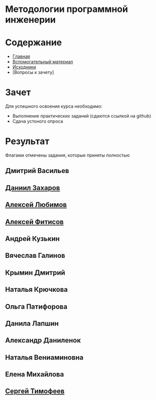 # Методологии программной инженерии

# Содержание
* [Главная](https://github.com/WrapAndKit/testing_itmo/blob/main/README.md)
* [Вспомогательный материал](https://github.com/WrapAndKit/testing_itmo/blob/main/support.md)
* [Исходники](https://github.com/WrapAndKit/testing_itmo/blob/main/src)
* [Вопросы к зачету]
# Зачет
Для успешного освоения курса необходимо:

* Выполнение практических заданий (сдаются ссылкой на github)
* Сдача устоного опроса

# Результат
Флагами отмечены задания, которые приняты полностью

## Дмитрий Васильев

## [Даниил Захаров](https://github.com/D-Zaharov/itmo_testing)

## [Алексей Любимов](https://github.com/alexeyalyubimov/testing_itmo)

## [Алексей Фитисов](https://github.com/Aleksei-web-bit/fitisov_testing)

## Андрей Кузькин

## Вячеслав Галинов

## Крымин Дмитрий

## Наталья Крючкова

## Ольга Патифорова

## Данила Лапшин

## Александр Даниленок

## Наталья Вениаминовна

## Елена Михайлова

## [Сергей Тимофеев](https://github.com/Logo95/testing_lessons_TGBot)

